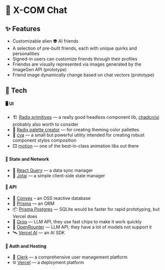 # 💬 X-COM Chat

## ✨ Features

- Customizable alien 👽 AI friends
- A selection of pre-built friends, each with unique quirks and personalities
- Signed-in users can customize friends through their profiles
- Friendss are visually represented via images generated by the ImageGen API (prototype)
- Friend image dynamically change based on chat vectors (prototype)

## 🔧 Tech

#### 🖥️ UI

- 🏗️ [Radix primitives](https://www.radix-ui.com/) — a really good headless component lib,
  [chadcn/ui](https://ui.shadcn.com/) probably also worth to consider
- 🎨 [Radix palette creator](https://www.radix-ui.com/colors/custom) — for creating theming color pallettes
- 💈 [cva](https://beta.cva.style/) — a small but powerful utility intended for creating robust
  component styles composition
- 🎞️ [motion](https://motion.dev/) — one of the best-in-class animation libs out there

#### 🛜 State and Network

- 🛞 [React Query](https://tanstack.com/query/latest) — a data sync manager
- 👻 [Jotai](https://jotai.org/) — a simple client-side state manager

#### 📡 API

- 🧪 [Convex](https://www.convex.dev/) – an OSS reactive database
- 🔎 [Prisma](https://www.prisma.io) — an ORM
- 📦 [Prisma Postgres](https://www.prisma.io/postgres) — SQLite would be faster for rapid prototyping, but Vercel does
- 🚪 [Groq](https://groq.com/) — LLM API, they use fast chips to make it work quickly
- 🚪 [OpenRounter](https://openrouter.ai/) — LLM API, they have a lot of models not support it
- 🛰️ [Vercel AI](https://vercel.com/ai) — an AI SDK

#### 🔑 Auth and Hosting

- 🔐 [Clerk](https://clerk.com) — a comprehensive user management platform
- 🌐 [Vercel](https://vercel.com) — a deployment platform
